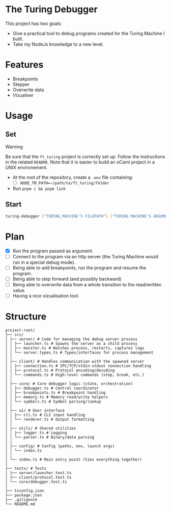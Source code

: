 # The Turing Debugger

This project has two goals:

- Give a practical tool to debug programs created for the Turing Machine I built.
- Take my NodeJs knowledge to a new level.

# Features

- Breakpoints
- Stepper
- Overwrite data
- Vizualiser

# Usage

## Set

> [!WARNING]
> Be sure that the `ft_turing` project is correctly set up. Follow the instructions in the related `README`.
> Note that it is easier to build an oCaml project in a UNIX environement.

- At the root of the repository, create a `.env` file containing:
  - [ ] `NODE_TM_PATH=~/path/to/ft_turing/folder`
- Run `pnpm i && pnpm link`

## Start

```bash
turing-debugger ["TURING_MACHINE'S FILEPATH"] ["TURING MACHINE'S ARGUMENT"]
```

# Plan

- [x] Run the program passed as argument.
- [ ] Connect to the program via an http server (the Turing Machine would run in a special debug mode).
- [ ] Being able to add breakpoints, run the program and resume the program.
- [ ] Being able to step forward (and possibly backward)
- [ ] Being able to overwrite data from a whole transition to the read/written value.
- [ ] Having a nice vizualisation tool.

# Structure

```
project-root/
├── src/
│ ├── server/ # Code for managing the debug server process
│ │ ├── launcher.ts # Spawns the server as a child process
│ │ ├── monitor.ts # Watches process, restarts, captures logs
│ │ └── server.types.ts # Types/interfaces for process management
│ │
│ ├── client/ # Handles communication with the spawned server
│ │ ├── connection.ts # IPC/TCP/stdin-stdout connection handling
│ │ ├── protocol.ts # Protocol encoding/decoding
│ │ └── commands.ts # High-level commands (step, break, etc.)
│ │
│ ├── core/ # Core debugger logic (state, orchestration)
│ │ ├── debugger.ts # Central coordinator
│ │ ├── breakpoints.ts # Breakpoint handling
│ │ ├── memory.ts # Memory read/write helpers
│ │ └── symbols.ts # Symbol parsing/lookup
│ │
│ ├── ui/ # User interface
│ │ ├── cli.ts # CLI input handling
│ │ └── renderer.ts # Output formatting
│ │
│ ├── utils/ # Shared utilities
│ │ ├── logger.ts # Logging
│ │ └── parser.ts # Binary/data parsing
│ │
│ ├── config/ # Config (paths, env, launch args)
│ │ └── index.ts
│ │
│ └── index.ts # Main entry point (ties everything together)
│
├── tests/ # Tests
│ ├── server/launcher.test.ts
│ ├── client/protocol.test.ts
│ └── core/debugger.test.ts
│
├── tsconfig.json
├── package.json
├── .gitignore
└── README.md
```
